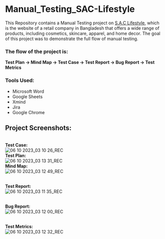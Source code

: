 # Manual_Testing_SAC-Lifestyle
This Repository contains a Manual Testing project on [S.A.C Lifestyle](https://saclifestyle.com/), which is the website of a retail company in Bangladesh that offers a wide range of products, including cosmetics, skincare, apparel, and home decor.
The goal of this project was to demonstrate the full flow of manual testing.<br>
### The flow of the project is:

**Test Plan &rarr; Mind Map &rarr; Test Case &rarr; Test Report &rarr; Bug Report &rarr; Test Metrics** 

### Tools Used:
+ Microsoft Word
+ Google Sheets
+ Xmind
+ Jira
+ Google Chrome

## Project Screenshots:
<br> **Test Case:** <br>
![06 10 2023_03 10 26_REC](https://github.com/salekinraju/Manual_Testing_SAC-Lifestyle/assets/58147883/8bb1bd32-1b24-4d1c-a4f7-db6beeb2ad51)
<br>**Test Plan:** <br>
![06 10 2023_03 13 31_REC](https://github.com/salekinraju/Manual_Testing_SAC-Lifestyle/assets/58147883/8110f71d-bed9-4446-b924-f45e14ad91df)
<br>**Mind Map:** <br>
![06 10 2023_03 12 49_REC](https://github.com/salekinraju/Manual_Testing_SAC-Lifestyle/assets/58147883/2b8d1235-f39b-4c80-bf31-19899ebae10b)

<br>**Test Report:** <br>
![06 10 2023_03 11 35_REC](https://github.com/salekinraju/Manual_Testing_SAC-Lifestyle/assets/58147883/d0171062-25b4-4e79-b444-a56b33666b75)

<br>**Bug Report:** <br>
![06 10 2023_03 12 00_REC](https://github.com/salekinraju/Manual_Testing_SAC-Lifestyle/assets/58147883/efab34ba-2640-48cb-8d07-f6585decfe50)

<br>**Test Metrics:** <br>
![06 10 2023_03 12 32_REC](https://github.com/salekinraju/Manual_Testing_SAC-Lifestyle/assets/58147883/33782692-4172-4d7f-839e-595f54fcd1ba)
